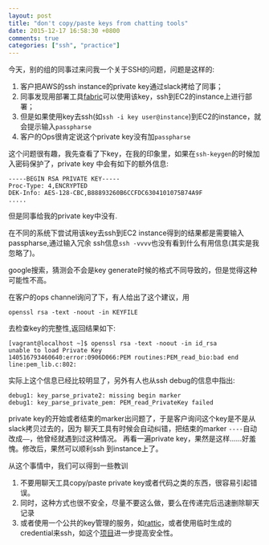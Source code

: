 ```yaml
---
layout: post
title: "don't copy/paste keys from chatting tools"
date: 2015-12-17 16:58:30 +0800
comments: true
categories: ["ssh", "practice"]
---
```


今天，别的组的同事过来问我一个关于SSH的问题，问题是这样的:

1. 客户把AWS的ssh instance的private key通过slack拷给了同事；
2. 同事发现用部署工具[fabric](http://www.fabfile.org/)可以使用该key，ssh到EC2的instance上进行部署；
3. 但是如果使用key去ssh(如`ssh -i key user@instance`)到EC2的instance，就会提示输入`passpharse`
4. 客户的Ops很肯定说这个private key没有加`passpharse`

这个问题很有趣，我先查看了下key，在我的印象里，如果在`ssh-keygen`的时候加入密码保护了，private
key 中会有如下的额外信息:

```
-----BEGIN RSA PRIVATE KEY-----
Proc-Type: 4,ENCRYPTED
DEK-Info: AES-128-CBC,B88893260B6CCFDC6304101075B74A9F
.....
```
但是同事给我的private key中没有.

在不同的系统下尝试用该key去ssh到EC2 instance得到的结果都是需要输入passpharse,通过输入冗余
ssh信息`ssh -vvvv`也没有看到什么有用信息(其实是我忽略了)。

google搜索，猜测会不会是key generate时候的格式不同导致的，但是觉得这种可能性不高。

在客户的ops channel询问了下，有人给出了这个建议，用
```
openssl rsa -text -noout -in KEYFILE
```
去检查key的完整性,返回结果如下:

```
[vagrant@localhost ~]$ openssl rsa -text -noout -in id_rsa
unable to load Private Key
140516793460640:error:0906D066:PEM routines:PEM_read_bio:bad end line:pem_lib.c:802:
```
实际上这个信息已经比较明显了，另外有人也从ssh debug的信息中指出:

```
debug1: key_parse_private2: missing begin marker
debug1: key_parse_private_pem: PEM_read_PrivateKey failed
```
private key的开始或者结束的marker出问题了，于是客户询问这个key是不是从slack拷贝过去的，因为
聊天工具有时候会自动纠错，把结束的marker `----`自动改成`——`，他曾经就遇到过这种情况。
再看一遍private key，果然是这样……好羞愧。修改后，果然可以顺利ssh 到instance上了。

从这个事情中，我们可以得到一些教训

1. 不要用聊天工具copy/paste private key或者代码之类的东西，很容易引起错误。
2. 同时，这种方式也很不安全，尽量不要这么做，要么在传递完后迅速删除聊天记录
3. 或者使用一个公共的key管理的服务，如[rattic](http://rattic.org/)，或者使用临时生成的credential来ssh，如这个[项目](https://github.com/realestate-com-au/sshephalopod)进一步提高安全性。
